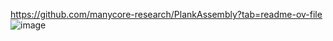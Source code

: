 https://github.com/manycore-research/PlankAssembly?tab=readme-ov-file  
![image](https://github.com/GinChoYen/Anthony/assets/22329486/9f8fbb0c-af87-4f04-b3e8-a35ad5a9f2fa)
